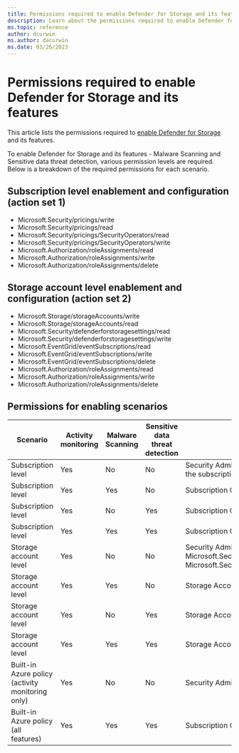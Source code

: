 ```yaml
---
title: Permissions required to enable Defender for Storage and its features
description: Learn about the permissions required to enable Defender for Storage and its features - Malware Scanning and Sensitive data threat detection.
ms.topic: reference
author: dcurwin
ms.author: dacurwin
ms.date: 03/26/2023
---
```


# Permissions required to enable Defender for Storage and its features

This article lists the permissions required to [enable Defender for Storage](../storage/common/azure-defender-storage-configure.md) and its features.

To enable Defender for Storage and its features - Malware Scanning and Sensitive data threat detection, various permission levels are required. Below is a breakdown of the required permissions for each scenario.

## Subscription level enablement and configuration (action set 1)

* Microsoft.Security/pricings/write
* Microsoft.Security/pricings/read
* Microsoft.Security/pricings/SecurityOperators/read
* Microsoft.Security/pricings/SecurityOperators/write
* Microsoft.Authorization/roleAssignments/read
* Microsoft.Authorization/roleAssignments/write
* Microsoft.Authorization/roleAssignments/delete

## Storage account level enablement and configuration (action set 2)

* Microsoft.Storage/storageAccounts/write
* Microsoft.Storage/storageAccounts/read
* Microsoft.Security/defenderforstoragesettings/read
* Microsoft.Security/defenderforstoragesettings/write
* Microsoft.EventGrid/eventSubscriptions/read
* Microsoft.EventGrid/eventSubscriptions/write
* Microsoft.EventGrid/eventSubscriptions/delete
* Microsoft.Authorization/roleAssignments/read
* Microsoft.Authorization/roleAssignments/write
* Microsoft.Authorization/roleAssignments/delete

## Permissions for enabling scenarios

| Scenario | Activity monitoring | Malware Scanning | Sensitive data threat detection | Required Permissions<br>(role / action set) |
|--|--|--|--|--|
| Subscription level | Yes | No | No | Security Admin or Pricings/read, Pricings/write on the subscription |
| Subscription level | Yes | Yes | No | Subscription Owner or action set 1 |
| Subscription level | Yes | No | Yes | Subscription Owner or action set 1 |
| Subscription level | Yes | Yes | Yes | Subscription Owner or action set 1 |
| Storage account level | Yes | No | No | Security Admin or Microsoft.Security/defenderforstoragesettings/read, Microsoft.Security/defenderforstoragesettings/write |
| Storage account level | Yes | Yes | No | Storage Account Owner or action set 2 |
| Storage account level | Yes | No | Yes | Storage Account Owner or action set 2 |
| Storage account level | Yes | Yes | Yes | Storage Account Owner or action set 2 |
| Built-in Azure policy<br>(activity monitoring only) | Yes | No | No | Security Admin or action set 1 |
| Built-in Azure policy<br>(all features) | Yes | Yes | Yes | Subscription Owner or action set 1 |
